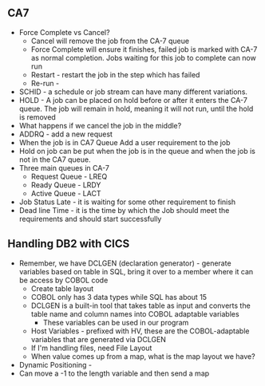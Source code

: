 ## CA7
- Force Complete vs Cancel?
    - Cancel will remove the job from the CA-7 queue
    - Force Complete will ensure it finishes, failed job is marked with CA-7 as normal completion. Jobs waiting for this job to complete can now run
    - Restart - restart the job in the step which has failed
    - Re-run - 
- SCHID - a schedule or job stream can have many different variations. 
- HOLD - A job can be placed on hold before or after it enters the CA-7 queue. The job will remain in hold, meaning it will not run, until the hold is removed
- What happens if we cancel the job in the middle?
- ADDRQ - add a new request
- When the job is in CA7 Queue Add a user requirement to the job
- Hold on job can be put when the job is in the queue and when the job is not in the CA7 queue.
- Three main queues in CA-7
    - Request Queue - LREQ
    - Ready Queue - LRDY
    - Active Queue - LACT
- Job Status Late - it is waiting for some other requirement to finish
- Dead line Time - it is the time by which the Job should meet the requirements and should start successfully

## Handling DB2 with CICS
- Remember, we have DCLGEN (declaration generator) - generate variables based on table in SQL, bring it over to a member where it can be access by COBOL code
    - Create table layout
    - COBOL only has 3 data types while SQL has about 15
    - DCLGEN is a built-in tool that takes table as input and converts the table name and column names into COBOL adaptable variables
        - These variables can be used in our program
    - Host Variables - prefixed with HV, these are the COBOL-adaptable variables that are generated via DCLGEN
    - If I'm handling files, need File Layout
    - When value comes up from a map, what is the map layout we have?
- Dynamic Positioning - 
- Can move a -1 to the length variable and then send a map
